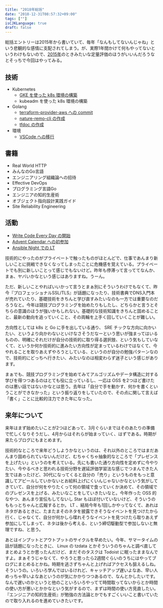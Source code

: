 ```yaml
---
title: "2018年総括"
date: "2018-12-31T08:57:32+09:00"
tags: [""]
isCJKLanguage: true
draft: false
---
```


総括エントリーは2015年から書いていて、毎年「なんもしてないんじゃね」という悲観的な感情に支配されてしまう。が、実際1年間かけて何もやってないというわけもないので、[2015年](https://chroju.github.io/blog/2015/12/31/looking-back-2015/)のときみたいな定量評価のほうがいいんだろうなとそっちで今回はやってみる。

## 技術

* Kubernetes
  * [GKE を使った k8s 環境の構築](https://chroju.github.io/blog/2018/08/19/entry_kubernetes/)
  * kubeadm を使った k8s 環境の構築
* Golang
  * [terraform-provider-aws への commit](https://chroju.github.io/blog/2018/07/10/contributed_to_terraform_provider_aws/)
  * [nature-remo-cli の作成](https://chroju.github.io/blog/2018/11/03/nature_remo_cli/)
  * [tfdoc の作成](https://chroju.github.io/blog/2018/05/05/release_tfdoc/)
* 環境
  * [VSCode への移行](https://chroju.github.io/blog/2018/07/01/update_dotfiles_with_ansible/)

## 書籍

* Real World HTTP
* みんなのGo言語
* エンジニアリング組織論への招待
* Effective DevOps
* プログラミング言語Go
* エンジニアの知的生産術
* オブジェクト指向設計実践ガイド
* Site Reliability Engineering

## 活動

* [Write Code Every Day の開始](https://chroju.github.io/blog/2018/11/18/write_code_every_day_with_competitive_programming/)
* [Advent Calendar への初参加](https://chroju.github.io/blog/2018/12/05/cncf_serverless_wg/)
* [Ansible Night での LT](https://chroju.github.io/blog/2018/04/28/lt_continuous_update_ansible_role/)

技術的にやったのがプライベートで触ったものがほとんどで、仕事であんまり新しいことに挑戦できなくなってしまったことに危機感を覚えている。プライベートでも別に新しいことって感じでもないけど。昨年も停滞って言っててなんか、まぁ、ヤバいかなという感じはありますね。うーん。

ただ、新しいことやればいいかって言うとまぁ別にそういうわけでもなくて、昨今『プロフェッショナルSSL/TLS』が話題になったり、技術書典でDNS入門本が売れていたり、基礎技術をきちんと学び直すみたいなのも一方では重要なのだろうなと。今年は競技プログラミングを始めたりもしたし、どちらかと言うとそちらの意識のほうが強いかもしれない。基礎的な技術知識をきちんと固めることと、最新の動向を追っていくこと、その両輪を上手く回していくことが難しい。

方向性としては k8s と Go に手を出している通り、 SRE チックな方向に向かいたい、というより向かわないといけなさそうだなーという思いが強まってはいるものの、明確にそれだけが自分の技術的に取り得る選択肢、という気もしていなくて、というか何か技術的に進みたい方向性が定まっているわけではなくて、今やれることを取りあえずやろうとしている、というのが自分の勉強パターンなので、技術的にどっちへ行きたい、みたいなのは相変わらず迷子という感じがあります。

まぁでも、競技プログラミングを始めてみてアルゴリズムやデータ構造に対する学びを得つつあるのはとても役に立っているし、一応は OSS を2つほど書けたのは悪い話ではないかなとは思う。去年は「自分で手を動かす、何かを書くということができなかった」という振り返りをしていたので、その点に関して言えば「書く」ことに比較的注力できた年になった。

## 来年について

来年はまず始めたいことが2つほどあって、3月ぐらいまではそのあたりの準備で忙しくなりそうだし、4月からはそれらが始まっていく、はずである。時期が来たらブログにもまとめます。

技術的なところで来年どうしようかなというのは、それ以外のところではまだあんまり固められていないんだけど、むちゃくちゃ抽象的なところで「プレゼンスを上げたい」というのを考えている。先にも書いた通り方向性を定めずに今やりたい、今やるべきと思われる技術分野を遅延評価学習法な感じでつまんできた人生ではあったけど、30代になってくると自分の「売り」というものをもっと意識してアピールしていかないとお給料上げにくいんじゃないかなという気がしてきていて、自分が何をやりたくって何の領域で食っていくか決めて、その領域でのプレゼンスを上げる、みたいなことをしていきたいなと。今年作った OSS 的なやつ、あんまり宣伝もしてないし Star もほぼ付いていないけど、そういうのももっとちゃんと広報するとか。 LT 、結局今年も1回しかやってなくて、あれはネタがあるときに、たまたまそのネタを披露できそうなイベントを見つけたから行く、じゃなくて、自分が何かしら喋れそうなイベントを見つけたら取りあえず参加にしてしまって、ネタは後から考える、という締切駆動型で参加しないと無理ですね、と思う。

あとはインプットとアウトプットのサイクルを早めたい。今年、サマータイムの話が話題になったときに、 Linux の tzdata とかそういうのちゃんと調べ直してまとめようとか思ったんだけど、まだそのタスクは Todoist に眠ったままなんですよ。まぁそうじゃなくて、やろうと思ったら2週間ぐらいのうちにはやってブログにまとめるとかね。時期を逃さずちゃんと上げればアクセスも狙えるしね。そういうの。いろいろ学んではいるけれど、キャッチアップ遅いよなあ、早い人めっちゃ早いよなあというのが気にかかりつつあるので、なんとかしたいです。なんで遅いのかというと他のこといろいろやってて時間取ってないからとか時間の使い方が悪いとかかなという気がするので、まずは時間の使い方見直したい。『エンジニアの知的生産術』が勉強の方法論とかでもすごくいいこと書いていたので取り入れるのを進めていきたいです。


